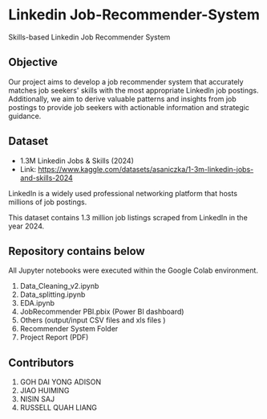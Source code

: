 # Linkedin Job-Recommender-System
Skills-based Linkedin Job Recommender System

## Objective
Our project aims to develop a job recommender system that accurately matches job seekers' skills with the most appropriate LinkedIn job postings.
Additionally, we aim to derive valuable patterns and insights from job postings to provide job seekers with actionable information and strategic guidance.

## Dataset
- 1.3M Linkedin Jobs & Skills (2024)
- Link: https://www.kaggle.com/datasets/asaniczka/1-3m-linkedin-jobs-and-skills-2024

LinkedIn is a widely used professional networking platform that hosts millions of job postings.

This dataset contains 1.3 million job listings scraped from LinkedIn in the year 2024.
 
## Repository contains below 
All Jupyter notebooks were executed within the Google Colab environment. 

1. Data_Cleaning_v2.ipynb
2. Data_splitting.ipynb
3. EDA.ipynb
4. JobRecommender PBI.pbix  (Power BI dashboard)
5. Others (output/input CSV files and xls files )
6. Recommender System Folder
7. Project Report (PDF)

## Contributors
1. GOH DAI YONG ADISON 
2. JIAO HUIMING
3. NISIN SAJ
4. RUSSELL QUAH LIANG 

